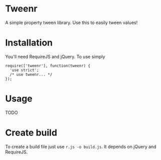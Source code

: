 # Tweenr
A simple property tween library. Use this to easily tween values!

# Installation
You'll need RequireJS and jQuery. To use simply

    require(['tweenr'], function(tweenr) {
      'use strict';
      /* use tweenr... */
    });

# Usage
TODO

# Create build 
To create a build file just use `r.js -o build.js`. It depends on jQuery and
RequireJS.
